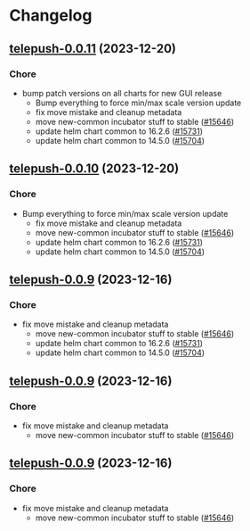 # Changelog



## [telepush-0.0.11](https://github.com/truecharts/charts/compare/telepush-0.0.8...telepush-0.0.11) (2023-12-20)

### Chore

- bump patch versions on all charts for new GUI release
  - Bump everything to force min/max scale version update
  - fix move mistake and cleanup metadata
  - move new-common incubator stuff to stable ([#15646](https://github.com/truecharts/charts/issues/15646))
  - update helm chart common to 16.2.6 ([#15731](https://github.com/truecharts/charts/issues/15731))
  - update helm chart common to 14.5.0 ([#15704](https://github.com/truecharts/charts/issues/15704))
  
  


## [telepush-0.0.10](https://github.com/truecharts/charts/compare/telepush-0.0.8...telepush-0.0.10) (2023-12-20)

### Chore

- Bump everything to force min/max scale version update
  - fix move mistake and cleanup metadata
  - move new-common incubator stuff to stable ([#15646](https://github.com/truecharts/charts/issues/15646))
  - update helm chart common to 16.2.6 ([#15731](https://github.com/truecharts/charts/issues/15731))
  - update helm chart common to 14.5.0 ([#15704](https://github.com/truecharts/charts/issues/15704))
  
  


## [telepush-0.0.9](https://github.com/truecharts/charts/compare/telepush-0.0.8...telepush-0.0.9) (2023-12-16)

### Chore

- fix move mistake and cleanup metadata
  - move new-common incubator stuff to stable ([#15646](https://github.com/truecharts/charts/issues/15646))
  - update helm chart common to 16.2.6 ([#15731](https://github.com/truecharts/charts/issues/15731))
  - update helm chart common to 14.5.0 ([#15704](https://github.com/truecharts/charts/issues/15704))
  
  


## [telepush-0.0.9](https://github.com/truecharts/charts/compare/telepush-0.0.8...telepush-0.0.9) (2023-12-16)

### Chore

- fix move mistake and cleanup metadata
  - move new-common incubator stuff to stable ([#15646](https://github.com/truecharts/charts/issues/15646))
  
  


## [telepush-0.0.9](https://github.com/truecharts/charts/compare/telepush-0.0.8...telepush-0.0.9) (2023-12-16)

### Chore

- fix move mistake and cleanup metadata
  - move new-common incubator stuff to stable ([#15646](https://github.com/truecharts/charts/issues/15646))
  
  